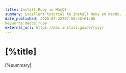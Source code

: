 ```yaml
---
title: Install Ruby in MacOS
summary: Excellent tutorial to install Ruby on macOS.
date_published: 2025-07-22T07:58:38+01:00
keywords:macos,ruby
external_url: https://mac.install.guide/ruby/
---
```


# [%title]

[%summary]


